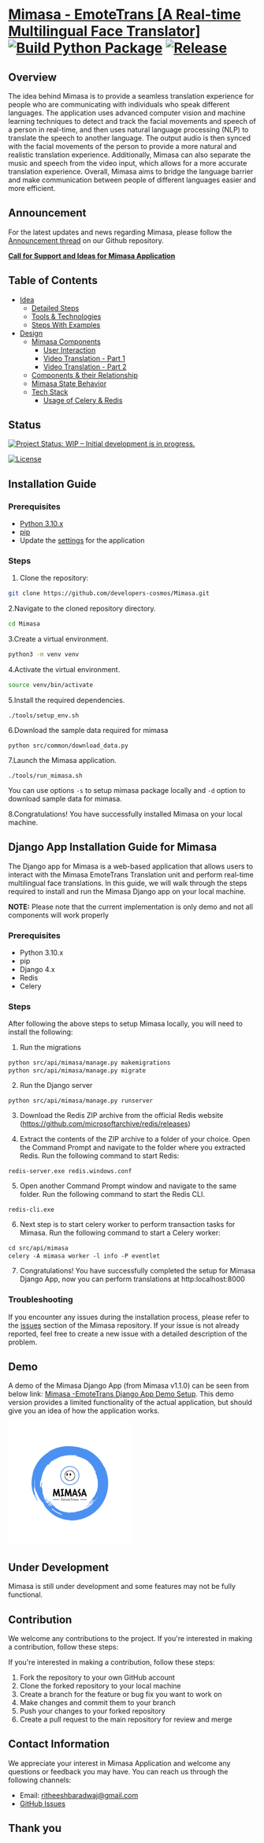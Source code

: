 # [Mimasa - EmoteTrans [A Real-time Multilingual Face Translator]](https://github.com/developers-cosmos/Mimasa) [![Build Python Package](https://github.com/developers-cosmos/Mimasa/actions/workflows/python-build.yml/badge.svg?branch=main)](https://github.com/developers-cosmos/Mimasa/actions/workflows/python-build.yml) [![Release](https://github.com/developers-cosmos/Mimasa/actions/workflows/release.yml/badge.svg)](https://github.com/developers-cosmos/Mimasa/actions/workflows/release.yml)

## Overview

The idea behind Mimasa is to provide a seamless translation experience for people who are communicating with individuals who speak different languages. The application uses advanced computer vision and machine learning techniques to detect and track the facial movements and speech of a person in real-time, and then uses natural language processing (NLP) to translate the speech to another language. The output audio is then synced with the facial movements of the person to provide a more natural and realistic translation experience. Additionally, Mimasa can also separate the music and speech from the video input, which allows for a more accurate translation experience. Overall, Mimasa aims to bridge the language barrier and make communication between people of different languages easier and more efficient.

## Announcement

For the latest updates and news regarding Mimasa, please follow the [Announcement thread](https://github.com/developers-cosmos/Mimasa/discussions/categories/announcements) on our Github repository.

**[Call for Support and Ideas for Mimasa Application](https://github.com/developers-cosmos/Mimasa/discussions/11)**

## Table of Contents

- [Idea](./docs/idea/concept.md)
  - [Detailed Steps](./docs/idea/concept.md/#steps)
  - [Tools & Technologies](./docs/idea/concept.md/#tools--technologies)
  - [Steps With Examples](./docs/idea/concept.md/#overview)
- [Design](./docs/design/DESIGN.md)
  - [Mimasa Components](./docs/design/DESIGN.md/#design-of-mimasa-components)
    - [User Interaction](./docs/design/DESIGN.md#user-uploading-video--requesting-translation)
    - [Video Translation - Part 1](./docs/design/DESIGN.md/#video-translation---part-1)
    - [Video Translation - Part 2](./docs/design/DESIGN.md/#video-translation---part-2)
  - [Components & their Relationship](./docs/design/DESIGN.md#design-of-components)
  - [Mimasa State Behavior](./docs/design/DESIGN.md#mimasa-state-behavior)
  - [Tech Stack](./docs/tech_stack/README.md)
    - [Usage of Celery & Redis](./docs/tech_stack/celery_and_redis.md)

## Status

[![Project Status: WIP – Initial development is in progress.](https://www.repostatus.org/badges/latest/wip.svg)](https://www.repostatus.org/#wip)

[![License](https://img.shields.io/badge/License-Apache%202.0-blue.svg)](https://opensource.org/licenses/Apache-2.0)

## Installation Guide

### Prerequisites

- [Python 3.10.x](https://www.python.org/downloads/)
- [pip](https://pip.pypa.io/en/stable/installation/)
- Update the [settings](https://github.com/developers-cosmos/Mimasa/blob/main/src/common/config.py) for the application

### Steps

1. Clone the repository:

```bash
git clone https://github.com/developers-cosmos/Mimasa.git
```

2.Navigate to the cloned repository directory.

```bash
cd Mimasa
```

3.Create a virtual environment.

```bash
python3 -m venv venv
```

4.Activate the virtual environment.

```bash
source venv/bin/activate
```

5.Install the required dependencies.

```shell
./tools/setup_env.sh
```

6.Download the sample data required for mimasa

```shell
python src/common/download_data.py
```

7.Launch the Mimasa application.

```shell
./tools/run_mimasa.sh
```

You can use options `-s` to setup mimasa package locally and `-d` option to download sample data for mimasa.

8.Congratulations! You have successfully installed Mimasa on your local machine.

## Django App Installation Guide for Mimasa

The Django app for Mimasa is a web-based application that allows users to interact with the Mimasa EmoteTrans Translation unit and perform real-time multilingual face translations. In this guide, we will walk through the steps required to install and run the Mimasa Django app on your local machine.

**NOTE:** Please note that the current implementation is only demo and not all components will work properly

### Prerequisites

- Python 3.10.x
- pip
- Django 4.x
- Redis
- Celery

### Steps

After following the above steps to setup Mimasa locally, you will need to install the following:

1. Run the migrations

```shell
python src/api/mimasa/manage.py makemigrations
python src/api/mimasa/manage.py migrate
```

2. Run the Django server

```shell
python src/api/mimasa/manage.py runserver
```

3. Download the Redis ZIP archive from the official Redis website (<https://github.com/microsoftarchive/redis/releases>)

4. Extract the contents of the ZIP archive to a folder of your choice. Open the Command Prompt and navigate to the folder where you extracted Redis.
Run the following command to start Redis:

```shell
redis-server.exe redis.windows.conf
```

5. Open another Command Prompt window and navigate to the same folder. Run the following command to start the Redis CLI.

```shell
redis-cli.exe
```

6. Next step is to start celery worker to perform transaction tasks for Mimasa.
Run the following command to start a Celery worker:

```shell
cd src/api/mimasa
celery -A mimasa worker -l info -P eventlet
```

7. Congratulations! You have successfully completed the setup for Mimasa Django App, now you can perform translations at http:localhost:8000

### Troubleshooting

If you encounter any issues during the installation process, please refer to the [issues](https://github.com/developers-cosmos/Mimasa/issues) section of the Mimasa repository. If your issue is not already reported, feel free to create a new issue with a detailed description of the problem.

## Demo

A demo of the Mimasa Django App (from Mimasa v1.1.0) can be seen from below link: [Mimasa -EmoteTrans Django App Demo Setup](https://drive.google.com/file/d/1uG8pZMbJExo8oxWyOHEuLonoIt1pZ99S/view?usp=sharing). This demo version provides a limited functionality of the actual application, but should give you an idea of how the application works.

<a href="https://drive.google.com/file/d/1uG8pZMbJExo8oxWyOHEuLonoIt1pZ99S/view">
  <img src="data/images/mimasa-logo.png" alt="Mimasa - EmoteTrans Django App Demo Setup" width="250" height="250">
</a>

## Under Development

Mimasa is still under development and some features may not be fully functional.

## Contribution

We welcome any contributions to the project. If you're interested in making a contribution, follow these steps:

If you're interested in making a contribution, follow these steps:

1. Fork the repository to your own GitHub account
2. Clone the forked repository to your local machine
3. Create a branch for the feature or bug fix you want to work on
4. Make changes and commit them to your branch
5. Push your changes to your forked repository
6. Create a pull request to the main repository for review and merge

## Contact Information

We appreciate your interest in Mimasa Application and welcome any questions or feedback you may have. You can reach us through the following channels:

- Email: <ritheeshbaradwaj@gmail.com>
- [GitHub Issues](https://github.com/developers-cosmos/Mimasa/issues)

## Thank you
